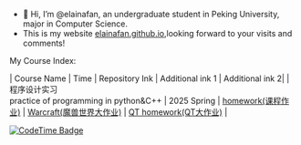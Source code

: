 - 👋 Hi, I’m @elainafan, an undergraduate student in Peking University, major in Computer Science.
- This is my website [elainafan.github.io](https://elainafan.github.io),looking forward to your visits and comments!

My Course Index:

| Course Name | Time | Repository Ink | Additional ink 1 | Additional ink 2|
| 程序设计实习<br>practice of programming in python&C++ | 2025 Spring | [homework(课程作业)](https://github.com/elainafan/PKU_2025_practice-of-programming-in-cpp_HomeWork) | [Warcraft(魔兽世界大作业)](https://github.com/elainafan/PKU_2025_Practice-of-programming-in-cpp_WarCraft) | [QT homework(QT大作业)](https://github.com/elainafan/notebook_for_PKU_2025_practice-of-programming-in-cpp) | 

[![CodeTime Badge](https://img.shields.io/endpoint?style=social&color=222&url=https%3A%2F%2Fapi.codetime.dev%2Fshield%3Fid%3D32735%26project%3D%26in=0)](https://codetime.dev)

<!---
elainafan/elainafan is a ✨ special ✨ repository because its `README.md` (this file) appears on your GitHub profile.
You can click the Preview link to take a look at your changes.
--->
